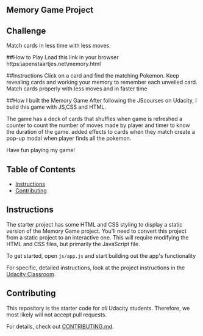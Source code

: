 ## Memory Game Project

## Challenge
Match cards in less time with less moves.

##How to Play
Load this link in your browser https:\\apenstaartjes.net\memory.html

##Instructions
Click on a card and find the matching Pokemon.
Keep revealing cards and working your memory to remember each unveiled card.
Match cards properly with less moves and in faster time


##How I built the Memory Game
After following the JScourses on Udacity,
I build this game with JS,CSS and HTML.

The game has
 a deck of cards that shuffles when game is refreshed
 a counter to count the number of moves made by player and timer to know the duration of the game.
 added effects to cards when they match
 create a pop-up modal when player finds all the pokemon.

Have fun playing my game!

## Table of Contents

* [Instructions](#instructions)
* [Contributing](#contributing)

## Instructions

The starter project has some HTML and CSS styling to display a static version of the Memory Game project. You'll need to convert this project from a static project to an interactive one. This will require modifying the HTML and CSS files, but primarily the JavaScript file.

To get started, open `js/app.js` and start building out the app's functionality

For specific, detailed instructions, look at the project instructions in the [Udacity Classroom](https://classroom.udacity.com/me).

## Contributing

This repository is the starter code for _all_ Udacity students. Therefore, we most likely will not accept pull requests.

For details, check out [CONTRIBUTING.md](CONTRIBUTING.md).
